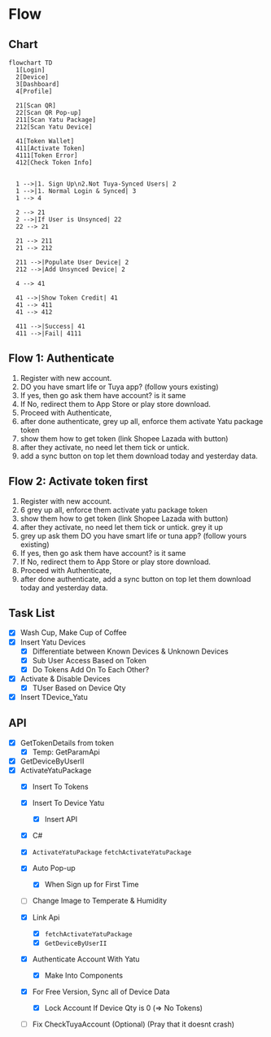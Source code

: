 
# Flow

## Chart

```mermaid
flowchart TD
  1[Login]
  2[Device]
  3[Dashboard]
  4[Profile]

  21[Scan QR]
  22[Scan QR Pop-up]
  211[Scan Yatu Package]
  212[Scan Yatu Device]

  41[Token Wallet]
  411[Activate Token]
  4111[Token Error]
  412[Check Token Info]


  1 -->|1. Sign Up\n2.Not Tuya-Synced Users| 2
  1 -->|1. Normal Login & Synced| 3
  1 --> 4

  2 --> 21
  2 -->|If User is Unsynced| 22
  22 --> 21

  21 --> 211
  21 --> 212

  211 -->|Populate User Device| 2
  212 -->|Add Unsynced Device| 2

  4 --> 41

  41 -->|Show Token Credit| 41
  41 --> 411
  41 --> 412

  411 -->|Success| 41
  411 -->|Fail| 4111
```

## Flow 1: Authenticate  

1. Register with new account.
2. DO you have smart life or Tuya app? (follow yours existing)
3. If yes, then go ask them have account? is it same
4. If No, redirect them to App Store or play store download.
5. Proceed with Authenticate,
6. after done authenticate, grey up all, enforce them activate Yatu package token
7. show them how to get token (link Shopee Lazada with button)
8. after they activate, no need let them tick or untick.
9. add a sync button on top let them download today and yesterday data.

## Flow 2: Activate token first

1. Register with new account.
2. 6 grey up all, enforce them activate yatu package token
3. show them how to get token (link Shopee Lazada with button)
4. after they activate, no need let them tick or untick. grey it up
5. grey up ask them DO you have smart life or tuna app? (follow yours existing)
6. If yes, then go ask them have account? is it same
7. If No, redirect them to App Store or play store download.
8. Proceed with Authenticate,
9. after done authenticate, add a sync button on top let them download today and yesterday data.

## Task List

- [x] Wash Cup, Make Cup of Coffee
- [x] Insert Yatu Devices
  - [x] Differentiate between Known Devices & Unknown Devices
  - [x] Sub User Access Based on Token
  - [x] Do Tokens Add On To Each Other?
- [x] Activate & Disable Devices
  - [x] TUser Based on Device Qty
- [x] Insert TDevice_Yatu

## API

- [x] GetTokenDetails from token
  - [x] Temp: GetParamApi
- [x] GetDeviceByUserII
- [x] ActivateYatuPackage
  - [x] Insert To Tokens
  - [x] Insert To Device Yatu
    - [x] Insert API
  - [x] C#
  - [x] `ActivateYatuPackage` `fetchActivateYatuPackage`

  - [x] Auto Pop-up
    - [x] When Sign up for First Time
  
  - [ ] Change Image to Temperate & Humidity
  
  - [x] Link Api
    - [x] `fetchActivateYatuPackage`
    - [x] `GetDeviceByUserII`

  - [x] Authenticate Account With Yatu
    - [x] Make Into Components

  - [x] For Free Version, Sync all of Device Data
    - [x] Lock Account If Device Qty is 0 (=> No Tokens)

  - [ ] Fix CheckTuyaAccount (Optional) (Pray that it doesnt crash)
